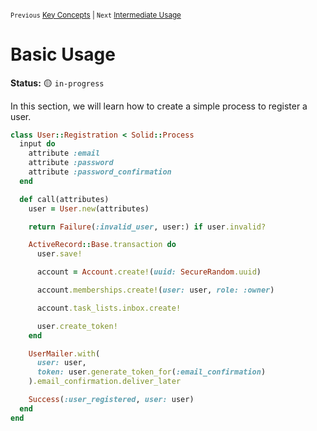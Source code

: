 <small>

`Previous` [Key Concepts](./010_KEY_CONCEPTS.md) | `Next` [Intermediate Usage](./030_INTERMEDIATE_USAGE.md)

</small>

# Basic Usage

**Status:** 🟡 `in-progress`

In this section, we will learn how to create a simple process to register a user.

```ruby
class User::Registration < Solid::Process
  input do
    attribute :email
    attribute :password
    attribute :password_confirmation
  end

  def call(attributes)
    user = User.new(attributes)

    return Failure(:invalid_user, user:) if user.invalid?

    ActiveRecord::Base.transaction do
      user.save!

      account = Account.create!(uuid: SecureRandom.uuid)

      account.memberships.create!(user: user, role: :owner)

      account.task_lists.inbox.create!

      user.create_token!
    end

    UserMailer.with(
      user: user,
      token: user.generate_token_for(:email_confirmation)
    ).email_confirmation.deliver_later

    Success(:user_registered, user: user)
  end
end
```
